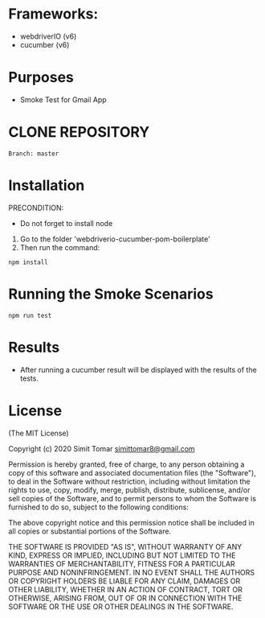 # Frameworks:
- webdriverIO (v6)
- cucumber (v6)

# Purposes
- Smoke Test for Gmail App

# CLONE REPOSITORY
```
Branch: master
```

# Installation
PRECONDITION:
- Do not forget to install node

1. Go to the folder 'webdriverio-cucumber-pom-boilerplate'
2. Then run the command:

```
npm install
```

# Running the Smoke Scenarios

```
npm run test
```

# Results
- After running a cucumber result will be displayed with the results of the tests.


# License

(The MIT License)

Copyright (c) 2020 Simit Tomar simittomar8@gmail.com

Permission is hereby granted, free of charge, to any person obtaining a copy of this software and associated documentation files (the "Software"), to deal in the Software without restriction, including without limitation the rights to use, copy, modify, merge, publish, distribute, sublicense, and/or sell copies of the Software, and to permit persons to whom the Software is furnished to do so, subject to the following conditions:

The above copyright notice and this permission notice shall be included in all copies or substantial portions of the Software.

THE SOFTWARE IS PROVIDED "AS IS", WITHOUT WARRANTY OF ANY KIND, EXPRESS OR IMPLIED, INCLUDING BUT NOT LIMITED TO THE WARRANTIES OF MERCHANTABILITY, FITNESS FOR A PARTICULAR PURPOSE AND NONINFRINGEMENT. IN NO EVENT SHALL THE AUTHORS OR COPYRIGHT HOLDERS BE LIABLE FOR ANY CLAIM, DAMAGES OR OTHER LIABILITY, WHETHER IN AN ACTION OF CONTRACT, TORT OR OTHERWISE, ARISING FROM, OUT OF OR IN CONNECTION WITH THE SOFTWARE OR THE USE OR OTHER DEALINGS IN THE SOFTWARE.
